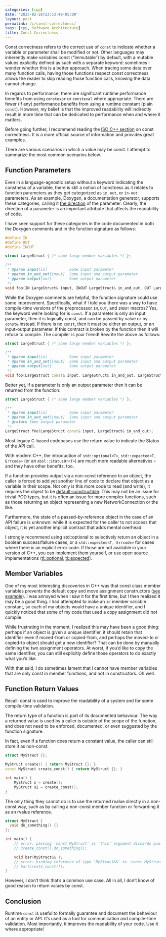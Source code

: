 ```yaml
---
categories: [cpp]
date: '2025-02-26T23:53:49-05:00'
layout: post
permalink: /c/const-correctness/
tags: [cpp, Software Architecture]
title: Const Correctness
---
```


Const correctness refers to the correct use of `const` to indicate whether a variable or parameter shall be modified or not. Other languages may inherently make variables const (“immutable”) by default, with a mutable values explicitly defined as such with a separate keyword: sometimes I wonder whether this is a better approach. When tracing some data over many function calls, having those functions respect const correctness allows the reader to skip reading those function calls, knowing the data cannot change.

In regards to performance, there are significant runtime performance benefits from using `constexpr` or `consteval` where appropriate. There are fewer (if any) performance benefits from using a runtime constant (plain `const`). However, my belief is that the improved readability will indirectly result in more time that can be dedicated to performance when and where it matters.

Before going further, I recommend reading the [ISO C++ section](https://isocpp.org/wiki/faq/const-correctness) on const correctness. It is a more official source of information and provides great examples.

There are various scenarios in which a value may be const. I attempt to summarize the most common scenarios below.

## Function Parameters

Even in a language-agnostic setup without a keyword indicating the constness of a variable, there is still a notion of constness as it relates to function parameters as they get categorized as `in`, `out`, or `in-out` parameters. As an example, Doxygen, a documentation generator, supports these categories, calling it [the direction](https://www.doxygen.nl/manual/commands.html#cmdparam) of the parameter. Clearly, the direction of a parameter is an important attribute that affects the readability of code.

I have seen support for these categories in the code documented in both the Doxygen comments and in the function signature as follows:

```cpp
#define IN
#define OUT
#define INOUT

struct LargeStruct { /* some large member variables */ };

/**
 * @param input[in]          Some input parameter
 * @param in_and_out[inout]  Some input and output parameter
 * @param output[out]        Some output parameter
 */
void foo(IN LargeStruct& input, INOUT LargeStruct& in_and_out, OUT LargeStruct& output);
```

While the Doxygen comments are helpful, the function signature could use some improvement. Specifically, what if I told you there was a way to have compile-time versions of the preprocessor `IN`, `OUT`, and `INOUT` macros? Yes, the keyword we’re looking for is `const`. If a parameter is only an input parameter, then it is logically const, and can be passed by value or by `const&` instead. If there is no `const`, then it must be either an output, or an input-output parameter. If this contract is broken by the function then it will refuse to compile. The compiler is your friend! Rewrite the above as follows:

```cpp
struct LargeStruct { /* some large member variables */ };

/**
 * @param input[in]          Some input parameter
 * @param in_and_out[inout]  Some input and output parameter
 * @param output[out]        Some output parameter
 */
void foo(LargeStruct const& input, LargeStruct& in_and_out, LargeStruct& output);
```

Better yet, if a parameter is only an output parameter then it can be returned from the function:

```cpp
struct LargeStruct { /* some large member variables */ };

/**
 * @param input[in]          Some input parameter
 * @param in_and_out[inout]  Some input and output parameter
 * @return Some output parameter
 */
LargeStruct foo(LargeStruct const& input, LargeStruct& in_and_out);
```

Most legacy C-based codebases use the return value to indicate the Status of the API call.

With modern C++, the introduction of `std::optional<T>`, `std::expected<T, Errcode>` (or an `absl::StatusOr<T>`) are much more readable alternatives – and they have other benefits, too.

If a function provides output via a non-const reference to an object, the caller is forced to add yet another line of code to declare that object as a variable in their scope. Not only is this more code to read (and write), it requires the object to be [default-constructible](https://en.cppreference.com/w/cpp/named_req/DefaultConstructible). This may not be an issue for trivial POD types, but it is often an issue for more complex functions, such as those returning an object representing a new NetworkConnection or the like.

Furthermore, the state of a passed-by-reference object in the case of an API failure is unknown: while it is expected for the caller to not access that object, it is yet another implicit contract that adds mental overhead.

I strongly recommend using std::optional to selectively return an object in a boolean success/failure cases, or a `std::expected<T, Errcode>` for cases where there is an explicit error code. If those are not available in your version of C++, you can implement them yourself, or use open source implementations ([tl::optional](https://github.com/TartanLlama/optional), [tl::expected](https://github.com/TartanLlama/expected)).

## Member Variables

One of my most interesting discoveries in C++ was that const class member variables prevents the default copy and move assignment constructors ([see example](https://godbolt.org/z/qzPY78hcT)). I was annoyed when I saw it for the first time, but I then realized it may be a good thing. I had attempted to make an `id` member variable constant, so each of my objects would have a unique identifier, and I quickly noticed that some of my code that used a copy assignment did not compile.

While frustrating in the moment, I realized this may have been a good thing: perhaps if an object is given a unique identifier, it should retain that identifier even if moved-from or copied-from, and perhaps the moved-to or copied-to object should get a new identifier? That can be done by manually defining the two assignment operators. At worst, if you’d like to copy the same identifier, you can still explicitly define those operators to do exactly what you’d like.

With that said, I do sometimes lament that I cannot have member variables that are only const in member functions, and not in constructors. Oh well.

## Function Return Values

Recall: const is used to improve the readability of a system and for some compile-time validation.

The return type of a function is part of its documented behaviour. The way a returned value is used by a caller is outside of the scope of the function, and does not need to be enforced, documented, or even suggested by the function signature.

In fact, even if a function does return a constant value, the caller can still store it as non-const.

```cpp
struct MyStruct {};

MyStruct create() { return MyStruct {}; }
const MyStruct create_const() { return MyStruct {}; }

int main() {
    MyStruct s = create();
    MyStruct s2 = create_const();
}
```

The only thing they cannot do is to use the returned rvalue directly in a non-const way, such as by calling a non-const member function or forwarding it as an rvalue reference.

```cpp
struct MyStruct {
  void do_something() {}
};

int main() {
    // error: passing 'const MyStruct' as 'this' argument discards qualifiers
    // create_const().do_something();

    void bar(MyStruct&& );
    // error: binding reference of type 'MyStruct&&' to 'const MyStruct' discards qualifiers
    // bar(create_const()); 
}
```

However, I don’t think that’s a common use case. All in all, I don’t know of good reason to return values by const.

## Conclusion

Runtime `const` is useful to formally guarantee and document the behaviour of an entity or API. It’s used as a tool for communication and compile-time validation. Most importantly, it improves the readability of your code. Use it where appropriate!
